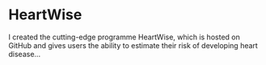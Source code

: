 # HeartWise
I created the cutting-edge programme HeartWise, which is hosted on GitHub and gives users the ability to estimate their risk of developing heart disease...
